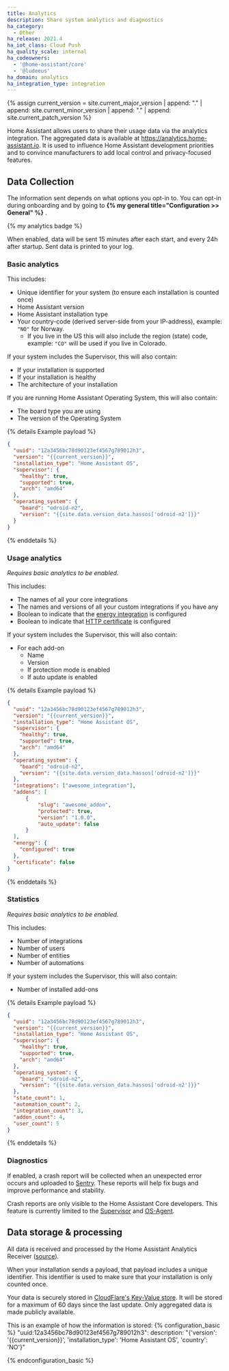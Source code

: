 ```yaml
---
title: Analytics
description: Share system analytics and diagnostics
ha_category:
  - Other
ha_release: 2021.4
ha_iot_class: Cloud Push
ha_quality_scale: internal
ha_codeowners:
  - '@home-assistant/core'
  - '@ludeeus'
ha_domain: analytics
ha_integration_type: integration
---
```


{% assign current_version = site.current_major_version | append: "." | append: site.current_minor_version | append: "." | append: site.current_patch_version  %}

Home Assistant allows users to share their usage data via the analytics integration. The aggregated data is available at <https://analytics.home-assistant.io>. It is used to influence Home Assistant development priorities and to convince manufacturers to add local control and privacy-focused features.

## Data Collection

The information sent depends on what options you opt-in to. You can opt-in during onboarding and by going to **{% my general title="Configuration >> General" %}** .

{% my analytics badge %}

When enabled, data will be sent 15 minutes after each start, and every 24h after startup. Sent data is printed to your log.

### Basic analytics

This includes:

- Unique identifier for your system (to ensure each installation is counted once)
- Home Assistant version
- Home Assistant installation type
- Your country-code (derived server-side from your IP-address), example: `"NO"` for Norway.
  - If you live in the US this will also include the region (state) code, example: `"CO"` will be used if you live in Colorado.

If your system includes the Supervisor, this will also contain:

- If your installation is supported
- If your installation is healthy
- The architecture of your installation

If you are running Home Assistant Operating System, this will also contain:

- The board type you are using
- The version of the Operating System

{% details Example payload %}

```json
{
  "uuid": "12a3456bc78d90123ef4567g789012h3",
  "version": "{{current_version}}",
  "installation_type": "Home Assistant OS",
  "supervisor": {
    "healthy": true,
    "supported": true,
    "arch": "amd64"
  },
  "operating_system": {
    "board": "odroid-n2",
    "version": "{{site.data.version_data.hassos['odroid-n2']}}"
  }
}
```

{% enddetails %}

### Usage analytics

_Requires basic analytics to be enabled._

This includes:

- The names of all your core integrations
- The names and versions of all your custom integrations if you have any
- Boolean to indicate that the [energy integration](/integrations/energy) is configured
- Boolean to indicate that [HTTP certificate](https://www.home-assistant.io/integrations/http/#ssl_certificate) is configured

If your system includes the Supervisor, this will also contain:

- For each add-on
  - Name
  - Version
  - If protection mode is enabled
  - If auto update is enabled

{% details Example payload %}

```json
{
  "uuid": "12a3456bc78d90123ef4567g789012h3",
  "version": "{{current_version}}",
  "installation_type": "Home Assistant OS",
  "supervisor": {
    "healthy": true,
    "supported": true,
    "arch": "amd64"
  },
  "operating_system": {
    "board": "odroid-n2",
    "version": "{{site.data.version_data.hassos['odroid-n2']}}"
  },
  "integrations": ["awesome_integration"],
  "addons": [
      {
          "slug": "awesome_addon",
          "protected": true,
          "version": "1.0.0",
          "auto_update": false
      }
  ],
  "energy": {
    "configured": true
  },
  "certificate": false
}
```

{% enddetails %}

### Statistics

_Requires basic analytics to be enabled._

This includes:

- Number of integrations
- Number of users
- Number of entities
- Number of automations

If your system includes the Supervisor, this will also contain:

- Number of installed add-ons

{% details Example payload %}

```json
{
  "uuid": "12a3456bc78d90123ef4567g789012h3",
  "version": "{{current_version}}",
  "installation_type": "Home Assistant OS",
  "supervisor": {
    "healthy": true,
    "supported": true,
    "arch": "amd64"
  },
  "operating_system": {
    "board": "odroid-n2",
    "version": "{{site.data.version_data.hassos['odroid-n2']}}"
  },
  "state_count": 1,
  "automation_count": 2,
  "integration_count": 3,
  "addon_count": 4,
  "user_count": 5
}
```

{% enddetails %}

### Diagnostics

If enabled, a crash report will be collected when an unexpected error occurs and uploaded to [Sentry](https://sentry.io). These reports will help fix bugs and improve performance and stability.

Crash reports are only visible to the Home Assistant Core developers. This feature is currently limited to the [Supervisor](/docs/glossary/#home-assistant-supervisor) and [OS-Agent](https://github.com/home-assistant/os-agent).

## Data storage & processing

All data is received and processed by the Home Assistant Analytics Receiver ([source](https://github.com/home-assistant/analytics.home-assistant.io)).

When your installation sends a payload, that payload includes a unique identifier. This identifier is used to make sure that your installation is only counted once.

Your data is securely stored in [CloudFlare's Key-Value store](https://www.cloudflare.com/products/workers-kv/). It will be stored for a maximum of 60 days since the last update. Only aggregated data is made publicly available.

This is an example of how the information is stored:
{% configuration_basic %}
"uuid:12a3456bc78d90123ef4567g789012h3":
  description: "{'version': '{{current_version}}', 'installation_type': 'Home Assistant OS', 'country': 'NO'}"

{% endconfiguration_basic %}
